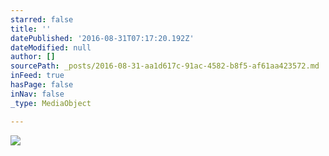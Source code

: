 ```yaml
---
starred: false
title: ''
datePublished: '2016-08-31T07:17:20.192Z'
dateModified: null
author: []
sourcePath: _posts/2016-08-31-aa1d617c-91ac-4582-b8f5-af61aa423572.md
inFeed: true
hasPage: false
inNav: false
_type: MediaObject

---
```

![](https://the-grid-user-content.s3-us-west-2.amazonaws.com/286315f7-daf0-4cab-98f5-ce0a2357ab63.jpg)